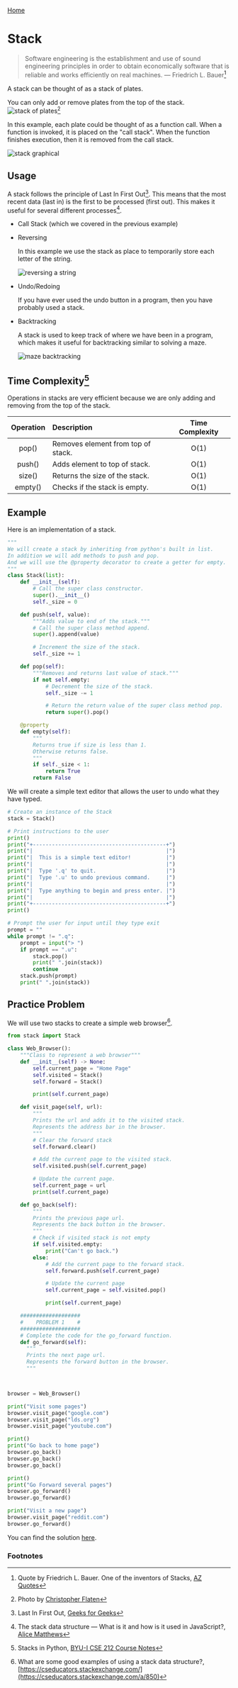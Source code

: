 [Home](/final-project/welcome.md)

# Stack

> Software engineering is the establishment and use of sound engineering principles in order to obtain economically software that is reliable and works efficiently on real machines.
> ― Friedrich L. Bauer[^1]

A stack can be thought of as a stack of plates.

You can only add or remove plates from the top of the stack.
![stack of plates](../resources/plates.jpg)[^2]

In this example, each plate could be thought of as a function call. When a function is invoked, it is placed on the "call stack". When the function finishes execution, then it is removed from the call stack.

![stack graphical](../resources/stack.jpg)

## Usage

A stack follows the principle of Last In First Out[^3]. This means that the most recent data (last in) is the first to be processed (first out). This makes it useful for several different processes[^4].

- Call Stack (which we covered in the previous example)
- Reversing

  In this example we use the stack as place to temporarily store each letter of the string.

  ![reversing a string](../resources/reverse_string.jpg)

- Undo/Redoing

  If you have ever used the undo button in a program, then you have probably used a stack.

- Backtracking

  A stack is used to keep track of where we have been in a program, which makes it useful for backtracking similar to solving a maze.

  ![maze backtracking](../resources/maze.jpg)

## Time Complexity[^5]

Operations in stacks are very efficient because we are only adding and removing from the top of the stack.

| Operation | Description                        | Time Complexity |
| :-------: | :--------------------------------- | :-------------: |
|   pop()   | Removes element from top of stack. |      O(1)       |
|  push()   | Adds element to top of stack.      |      O(1)       |
|  size()   | Returns the size of the stack.     |      O(1)       |
|  empty()  | Checks if the stack is empty.      |      O(1)       |

## Example

Here is an implementation of a stack.

```python
"""
We will create a stack by inheriting from python's built in list.
In addition we will add methods to push and pop.
And we will use the @property decorator to create a getter for empty.
"""
class Stack(list):
    def __init__(self):
        # Call the super class constructor.
        super().__init__()
        self._size = 0

    def push(self, value):
        """Adds value to end of the stack."""
        # Call the super class method append.
        super().append(value)

        # Increment the size of the stack.
        self._size += 1

    def pop(self):
        """Removes and returns last value of stack."""
        if not self.empty:
            # Decrement the size of the stack.
            self._size -= 1

            # Return the return value of the super class method pop.
            return super().pop()

    @property
    def empty(self):
        """
        Returns true if size is less than 1.
        Otherwise returns false.
        """
        if self._size < 1:
            return True
        return False
```

We will create a simple text editor that allows the user to undo what they have typed.

```python
# Create an instance of the Stack
stack = Stack()

# Print instructions to the user
print()
print("+------------------------------------------+")
print("|                                          |")
print("|  This is a simple text editor!           |")
print("|                                          |")
print("|  Type '.q' to quit.                      |")
print("|  Type '.u' to undo previous command.     |")
print("|                                          |")
print("|  Type anything to begin and press enter. |")
print("|                                          |")
print("+------------------------------------------+")
print()

# Prompt the user for input until they type exit
prompt = ""
while prompt != ".q":
    prompt = input("> ")
    if prompt == ".u":
        stack.pop()
        print(" ".join(stack))
        continue
    stack.push(prompt)
    print(" ".join(stack))

```

## Practice Problem

We will use two stacks to create a simple web browser[^6].

```python
from stack import Stack

class Web_Browser():
    """Class to represent a web browser"""
    def __init__(self) -> None:
        self.current_page = "Home Page"
        self.visited = Stack()
        self.forward = Stack()

        print(self.current_page)

    def visit_page(self, url):
        """
        Prints the url and adds it to the visited stack.
        Represents the address bar in the browser.
        """
        # Clear the forward stack
        self.forward.clear()

        # Add the current page to the visited stack.
        self.visited.push(self.current_page)

        # Update the current page.
        self.current_page = url
        print(self.current_page)

    def go_back(self):
        """
        Prints the previous page url.
        Represents the back button in the browser.
        """
        # Check if visited stack is not empty
        if self.visited.empty:
            print("Can't go back.")
        else:
            # Add the current page to the forward stack.
            self.forward.push(self.current_page)

            # Update the current page
            self.current_page = self.visited.pop()

            print(self.current_page)

    ###################
    #    PROBLEM 1    #
    ###################
    # Complete the code for the go_forward function.
    def go_forward(self):
      """
      Prints the next page url.
      Represents the forward button in the browser.
      """



browser = Web_Browser()

print("Visit some pages")
browser.visit_page("google.com")
browser.visit_page("lds.org")
browser.visit_page("youtube.com")

print()
print("Go back to home page")
browser.go_back()
browser.go_back()
browser.go_back()

print()
print("Go Forward several pages")
browser.go_forward()
browser.go_forward()

print("Visit a new page")
browser.visit_page("reddit.com")
browser.go_forward()

```

You can find the solution [here](solution.py).

### Footnotes

[^1]: Quote by Friedrich L. Bauer. One of the inventors of Stacks, [AZ Quotes](https://www.azquotes.com/quote/1263359)
[^2]: Photo by [Christopher Flaten](https://www.pexels.com/photo/a-pile-of-gray-plates-5514789/)
[^3]: Last In First Out, [Geeks for Geeks](https://www.geeksforgeeks.org/lifo-last-in-first-out-approach-in-programming/)
[^4]: The stack data structure — What is it and how is it used in JavaScript?, [Alice Matthews](https://levelup.gitconnected.com/the-stack-data-structure-what-is-it-and-how-is-it-used-in-javascript-23562fb8a590)
[^5]: Stacks in Python, [BYU-I CSE 212 Course Notes](https://byui-cse.github.io/cse212-course/lesson03/03-prepare.html#1.4)
[^6]: What are some good examples of using a stack data structure?, [https://cseducators.stackexchange.com/](https://cseducators.stackexchange.com/a/850)
